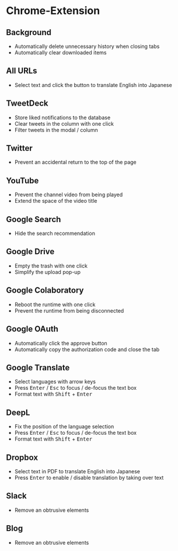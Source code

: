 # Chrome-Extension

## Background

- Automatically delete unnecessary history when closing tabs
- Automatically clear downloaded items

## All URLs

- Select text and click the button to translate English into Japanese

## TweetDeck

- Store liked notifications to the database
- Clear tweets in the column with one click
- Filter tweets in the modal / column

## Twitter

- Prevent an accidental return to the top of the page

## YouTube

- Prevent the channel video from being played
- Extend the space of the video title

## Google Search

- Hide the search recommendation

## Google Drive

- Empty the trash with one click
- Simplify the upload pop-up

## Google Colaboratory

- Reboot the runtime with one click
- Prevent the runtime from being disconnected

## Google OAuth

- Automatically click the approve button
- Automatically copy the authorization code and close the tab

## Google Translate

- Select languages with arrow keys
- Press <kbd>Enter</kbd> / <kbd>Esc</kbd> to focus / de-focus the text box
- Format text with <kbd>Shift</kbd> + <kbd>Enter</kbd>

## DeepL

- Fix the position of the language selection
- Press <kbd>Enter</kbd> / <kbd>Esc</kbd> to focus / de-focus the text box
- Format text with <kbd>Shift</kbd> + <kbd>Enter</kbd>

## Dropbox

- Select text in PDF to translate English into Japanese
- Press <kbd>Enter</kbd> to enable / disable translation by taking over text

## Slack

- Remove an obtrusive elements

## Blog

- Remove an obtrusive elements
